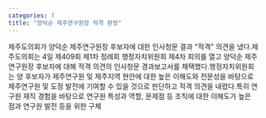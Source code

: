 ```yaml
---
categories: f
title: "양덕순 제주연구원장 적격 판정"
---
```

제주도의회가 양덕순 제주연구원장 후보자에 대한 인사청문 결과 "적격" 의견을 냈다.제주도의회는 4일 제409회 제1차 정례회 행정자치위원회 제4차 회의를 열고 양덕순 제주연구원장 후보자에 대해 적격 의견의 인사청문 경과보고서를 채택했다.행정자치위원회는 양 후보자가 제주연구원 및 제주지역 현안에 대한 높은 이해도와 전문성을 바탕으로 제주연구원 및 도정 발전에 기여할 수 있을 것으로 판단하고 적격 의견을 내렸다.특히 연구원 재직 경험을 바탕으로 연구원 특성과 역할, 문제점 등 조직에 대한 이해도가 높은 점과 연구원 발전 등을 위한 구체